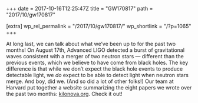 +++
date = 2017-10-16T12:25:47Z
title = "GW170817"
path = "2017/10/gw170817"

[extra]
wp_rel_permalink = "/2017/10/gw170817/"
wp_shortlink = "/?p=1065"
+++

At long last, we can talk about what we’ve been up to for the past two months!
On August 17th, Advanced LIGO detected a burst of gravitational waves
consistent with a merger of two neutron stars ­— different than the previous
events, which we believe to have come from black holes. The key difference is
that while we don’t expect the black hole events to produce detectable light,
we _do_ expect to be able to detect light when neutron stars merge. And boy,
did we. (And so did a lot of other folks!) Our team at Harvard put together a
website summarizing the eight papers we wrote over the past two months:
[kilonova.org](https://kilonova.org/). Check it out!
